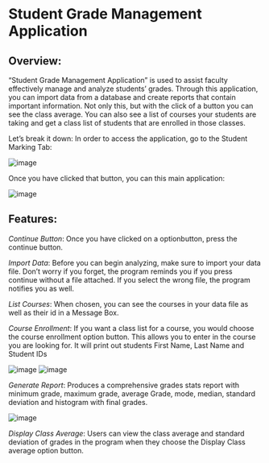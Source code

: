 # Student Grade Management Application

## Overview:

“Student Grade Management Application” is used to assist faculty effectively manage and analyze students’ grades. Through this application, you can import data from a database and create reports that contain important information. Not only this, but with the click of a button you can see the class average. You can also see a list of courses your students are taking and get a class list of students that are enrolled in those classes. 

Let’s break it down:
In order to access the application, go to the Student Marking Tab:

 ![image](https://github.com/user-attachments/assets/08e68933-016f-4da8-b00a-072b5d2ad8a4)

Once you have clicked that button, you can this main application:

 ![image](https://github.com/user-attachments/assets/2c6527c3-ea3e-478a-8fa7-144366136782)

## Features:

*Continue Button*: Once you have clicked on a optionbutton, press the continue button. 

*Import Data*: Before you can begin analyzing, make sure to import your data file. Don’t worry if you forget, the program reminds you if you press continue without a file attached. If you select the wrong file, the program notifies you as well.

*List Courses*: When chosen, you can see the courses in your data file as well as their id in a Message Box.

*Course Enrollment*: If you want a class list for a course, you would choose the course enrollment option button. This allows you to enter in the course you are looking for. It will print out students First Name, Last Name and Student IDs

 ![image](https://github.com/user-attachments/assets/fc04069a-8897-4826-9f32-7ab28f8c3c5d)
![image](https://github.com/user-attachments/assets/51657da4-6568-4a85-a241-4db3a972851f)

*Generate Report*: Produces a comprehensive grades stats report with minimum grade, maximum grade, average Grade, mode, median, standard deviation and histogram with final grades.

 ![image](https://github.com/user-attachments/assets/7e742d62-26b9-4cf4-88a8-50af7fdd04eb)

*Display Class Average*: Users can view the class average and standard deviation of grades in the program when they choose the Display Class average option button.

